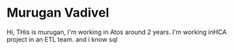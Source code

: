 # Murugan Vadivel


Hi, THis is murugan, I'm working in Atos  around 2 years. I'm working inHCA project in an ETL team.
and i know sql
